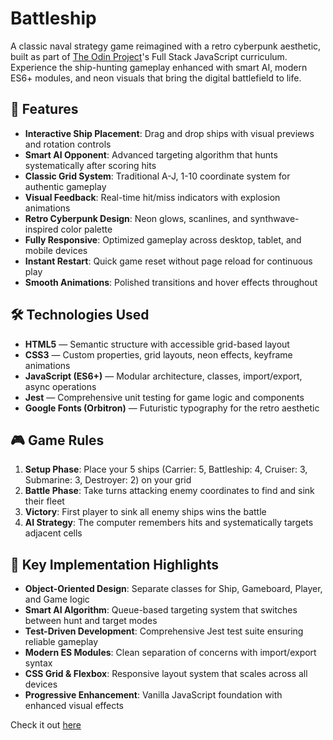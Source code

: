 # Battleship

A classic naval strategy game reimagined with a retro cyberpunk aesthetic, built as part of [The Odin Project](https://www.theodinproject.com/)'s Full Stack JavaScript curriculum. Experience the ship-hunting gameplay enhanced with smart AI, modern ES6+ modules, and neon visuals that bring the digital battlefield to life.

## 🔧 Features

-  **Interactive Ship Placement**: Drag and drop ships with visual previews and rotation controls
-  **Smart AI Opponent**: Advanced targeting algorithm that hunts systematically after scoring hits
-  **Classic Grid System**: Traditional A-J, 1-10 coordinate system for authentic gameplay
-  **Visual Feedback**: Real-time hit/miss indicators with explosion animations
-  **Retro Cyberpunk Design**: Neon glows, scanlines, and synthwave-inspired color palette
-  **Fully Responsive**: Optimized gameplay across desktop, tablet, and mobile devices
-  **Instant Restart**: Quick game reset without page reload for continuous play
-  **Smooth Animations**: Polished transitions and hover effects throughout

## 🛠️ Technologies Used

- **HTML5** — Semantic structure with accessible grid-based layout
- **CSS3** — Custom properties, grid layouts, neon effects, keyframe animations
- **JavaScript (ES6+)** — Modular architecture, classes, import/export, async operations
- **Jest** — Comprehensive unit testing for game logic and components
- **Google Fonts (Orbitron)** — Futuristic typography for the retro aesthetic

## 🎮 Game Rules

1. **Setup Phase**: Place your 5 ships (Carrier: 5, Battleship: 4, Cruiser: 3, Submarine: 3, Destroyer: 2) on your grid
2. **Battle Phase**: Take turns attacking enemy coordinates to find and sink their fleet
3. **Victory**: First player to sink all enemy ships wins the battle
4. **AI Strategy**: The computer remembers hits and systematically targets adjacent cells

## 🚀 Key Implementation Highlights

- **Object-Oriented Design**: Separate classes for Ship, Gameboard, Player, and Game logic
- **Smart AI Algorithm**: Queue-based targeting system that switches between hunt and target modes
- **Test-Driven Development**: Comprehensive Jest test suite ensuring reliable gameplay
- **Modern ES Modules**: Clean separation of concerns with import/export syntax
- **CSS Grid & Flexbox**: Responsive layout system that scales across all devices
- **Progressive Enhancement**: Vanilla JavaScript foundation with enhanced visual effects

Check it out [here](https://yamen-m.github.io/Battleship/)